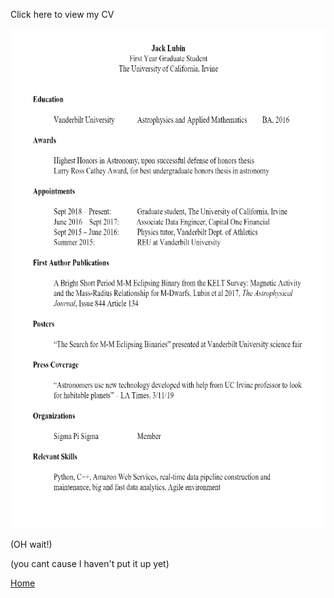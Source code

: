 Click here to view my CV 

<img src= "./mycv.png" width="600" height="800">

(OH wait!) 

(you cant cause I haven't put it up yet)

[Home](./)
